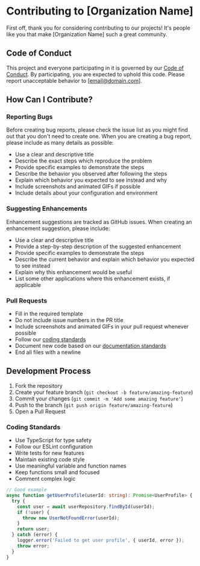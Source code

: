 # Contributing to [Organization Name]

First off, thank you for considering contributing to our projects! It's people like you that make [Organization Name] such a great community.

## Code of Conduct

This project and everyone participating in it is governed by our [Code of Conduct](CODE_OF_CONDUCT.md). By participating, you are expected to uphold this code. Please report unacceptable behavior to [email@domain.com].

## How Can I Contribute?

### Reporting Bugs

Before creating bug reports, please check the issue list as you might find out that you don't need to create one. When you are creating a bug report, please include as many details as possible:

* Use a clear and descriptive title
* Describe the exact steps which reproduce the problem
* Provide specific examples to demonstrate the steps
* Describe the behavior you observed after following the steps
* Explain which behavior you expected to see instead and why
* Include screenshots and animated GIFs if possible
* Include details about your configuration and environment

### Suggesting Enhancements

Enhancement suggestions are tracked as GitHub issues. When creating an enhancement suggestion, please include:

* Use a clear and descriptive title
* Provide a step-by-step description of the suggested enhancement
* Provide specific examples to demonstrate the steps
* Describe the current behavior and explain which behavior you expected to see instead
* Explain why this enhancement would be useful
* List some other applications where this enhancement exists, if applicable

### Pull Requests

* Fill in the required template
* Do not include issue numbers in the PR title
* Include screenshots and animated GIFs in your pull request whenever possible
* Follow our [coding standards](#coding-standards)
* Document new code based on our [documentation standards](#documentation-standards)
* End all files with a newline

## Development Process

1. Fork the repository
2. Create your feature branch (`git checkout -b feature/amazing-feature`)
3. Commit your changes (`git commit -m 'Add some amazing feature'`)
4. Push to the branch (`git push origin feature/amazing-feature`)
5. Open a Pull Request

### Coding Standards

* Use TypeScript for type safety
* Follow our ESLint configuration
* Write tests for new features
* Maintain existing code style
* Use meaningful variable and function names
* Keep functions small and focused
* Comment complex logic

```typescript
// Good example
async function getUserProfile(userId: string): Promise<UserProfile> {
  try {
    const user = await userRepository.findById(userId);
    if (!user) {
      throw new UserNotFoundError(userId);
    }
    return user;
  } catch (error) {
    logger.error('Failed to get user profile', { userId, error });
    throw error;
  }
}
